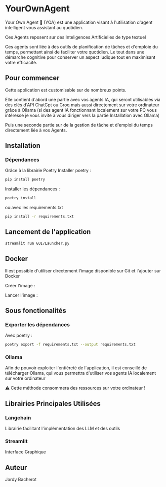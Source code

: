 # YourOwnAgent

Your Own Agent 🤖 (YOA) est une application visant à l'utilisation d'agent intelligent vous assistant au quotidien.

Ces Agents reposent sur des Inteligences Artificielles de type textuel

Ces agents sont liée à des outils de planification de tâches et d'emploie du temps, permettant ainsi de faciliter votre quotidien. Le tout dans une démarche cognitive pour conserver un aspect ludique tout en maximisant votre efficacité.

## Pour commencer

Cette application est customisable sur de nombreux points.

Elle contient d'abord une partie avec vos agents IA, qui seront utilisables via des clés d'API ChatGpt ou Groq mais aussi directement sur votre ordinateur grâce à Ollama (si des agent IA fonctionnant localement sur votre PC vous intéresse je vous invite à vous diriger vers la partie Installation avec Ollama)

Puis une seconde partie sur de la gestion de tâche et d'emploi du temps directement liée à vos Agents.

## Installation


### Dépendances 

Grâce à la librairie Poetry
Installer poetry :

```bash
pip install poetry
```

Installer les dépendances :

```bash
poetry install
```

ou avec les requirements.txt

```bash
pip install -r requirements.txt
```

## Lancement de l'application 

```bash
streamlit run GUI/Launcher.py
```

## Docker

Il est possible d'utiliser directement l'image disponible sur Git et l'ajouter sur Docker

Créer l'image :


Lancer l'image :


## Sous fonctionalités

### Exporter les dépendances 

Avec poetry :

```bash
poetry export -f requirements.txt --output requirements.txt
```


### Ollama

Afin de pouvoir exploiter l'entièreté de l'application, il est conseillé de télécharger Ollama, qui vous permettra d'utiliser vos agents IA localement sur votre ordinateur

⚠️ Cette méthode consommera des ressources sur votre ordinateur !

## Librairies Principales Utilisées

### Langchain
Librairie facilitant l'implémentation des LLM et des outils

### Streamlit 
Interface Graphique

## Auteur

Jordy Bacherot